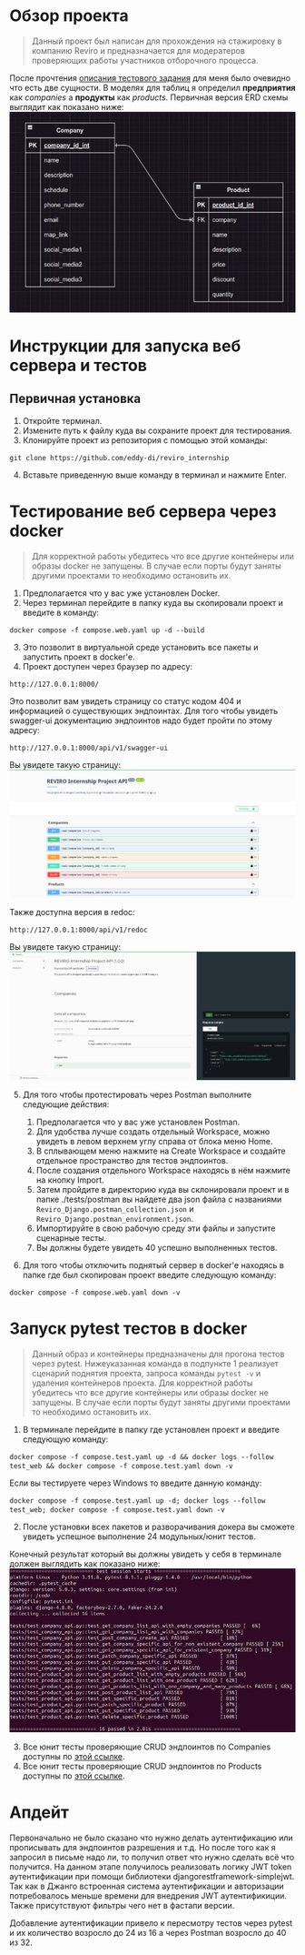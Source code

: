 # Обзор проекта

> Данный проект был написан для прохождения на стажировку в компанию Reviro и предназначается для модератеров проверяющих работы участников отборочного процесса.

После прочтения [описания тестового задания](https://docs.google.com/document/d/1u-RQ5KCMiiICpnZUHaKV2IuE_KdX7aShbo3RmY6EpHI/edit) для меня было очевидно что есть две сущности. В моделях для таблиц я определил **предприятия** как *companies* а **продукты** как *products*.
Первичная версия ERD схемы выглядит как показано ниже:
![](./readme_images/initial_models.png)

# Инструкции для запуска веб сервера и тестов
## Первичная установка
1. Откройте терминал.
2. Измените путь к файлу куда вы сохраните проект для тестирования.
3. Клонируйте проект из репозитория с помощью этой команды:

```
git clone https://github.com/eddy-di/reviro_internship
```
4. Вставьте приведенную выше команду в терминал и нажмите Enter.

# Тестирование веб сервера через docker

> Для корректной работы убедитесь что все другие контейнеры или образы docker не запущены. В случае если порты будут заняты другими проектами то необходимо остановить их.

1. Предполагается что у вас уже установлен Docker.
2. Через терминал перейдите в папку куда вы скопировали проект и введите в команду:

```
docker compose -f compose.web.yaml up -d --build
```

3. Это позволит в виртуальной среде установить все пакеты и запустить проект в docker'e.
4. Проект доступен через браузер по адресу:

```
http://127.0.0.1:8000/
```

Это позволит вам увидеть страницу со статус кодом 404 и информацией о существующих эндпоинтах. Для того чтобы увидеть swagger-ui документацию эндпоинтов надо будет пройти по этому адресу:

```
http://127.0.0.1:8000/api/v1/swagger-ui
```

Вы увидете такую страницу:
![](./readme_images/swagger_ui_example.png)

Также доступна версия в redoc:

```
http://127.0.0.1:8000/api/v1/redoc
```

Вы увидете такую страницу:
![](./readme_images/api_redoc_example.png)

5. Для того чтобы протестировать через Postman выполните следующие действия:
    1. Предполагается что у вас уже установлен Postman.
    2. Для удобства лучше создать отдельный Workspace, можно увидеть в левом верхнем углу справа от блока меню Home.
    3. В сплывающем меню нажмите на Create Workspace и создайте отдельное пространство для тестов эндпоинтов.
    4. После создания отдельного Workspace находясь в нём нажмите на кнопку Import.
    5. Затем пройдите в директорию куда вы склонировали проект и в папке ./tests/postman вы найдете два json файла с названиями `Reviro_Django.postman_collection.json` и `Reviro_Django.postman_environment.json`.
    6. Импортируйте в свою рабочую среду эти файлы и запустите сценарные тесты.
    7. Вы должны будете увидеть 40 успешно выполненных тестов.

6. Для того чтобы отключить поднятый сервер в docker'e находясь в папке где был скопирован проект введите следующую команду:

```
docker compose -f compose.web.yaml down -v
```

# Запуск pytest тестов в docker

> Данный образ и контейнеры предназначены для прогона тестов через pytest. Нижеуказанная команда в подпункте 1 реализует сценарий поднятия проекта, запроса команды `pytest -v` и удаления контейнеров проекта. Для корректной работы убедитесь что все другие контейнеры или образы docker не запущены. В случае если порты будут заняты другими проектами то необходимо остановить их.

1. В терминале перейдите в папку где установлен проект и введите следующую команду:

```
docker compose -f compose.test.yaml up -d && docker logs --follow test_web && docker compose -f compose.test.yaml down -v
```

Если вы тестируете через Windows то введите данную команду:

```
docker compose -f compose.test.yaml up -d; docker logs --follow test_web; docker compose -f compose.test.yaml down -v
```

2. После установки всех пакетов и разворачивания докера вы сможете увидеть успешное выполнение 24 модульных/юнит тестов.

Конечный результат который вы должны увидеть у себя в терминале должен выглядить как показано ниже:
![](./readme_images/tests_example.png)

3. Все юнит тесты проверяющие CRUD эндпоинтов по Companies доступны по [этой ссылке](./tests/test_company_api.py).
3. Все юнит тесты проверяющие CRUD эндпоинтов по Products доступны по [этой ссылке](./tests/test_product_api.py).

# Апдейт
Первоначально не было сказано что нужно делать аутентификацию или прописывать для эндпоинтов разрешения и т.д. Но после того как я запросил в письме надо ли, то получил ответ что нужно сделать всё что получится. На данном этапе получилось реализовать логику JWT token аутентификации при помощи библиотеки djangorestframework-simplejwt. Так как в Джанго встроенная система аутентификации и авторизации потребовалось меньше времени для внедрения JWT аутентификиции. Также присутствуют фильтры чего нет в фастапи версии.

Добавление аутентификации привело к пересмотру тестов через pytest и их количество возросло до 24 из 16 а через Postman возросло до 40 из 32.
